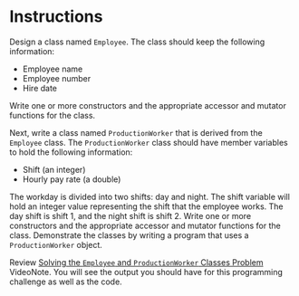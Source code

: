 # Instructions  

Design a class named `Employee`. The class should keep the following information:

* Employee name
* Employee number
* Hire date

Write one or more constructors and the appropriate accessor and mutator functions for the class.

Next, write a class named `ProductionWorker` that is derived from the `Employee` class. The `ProductionWorker` class should have member variables to hold the following information:

* Shift (an integer)
* Hourly pay rate (a double)

The workday is divided into two shifts: day and night. The shift variable will hold an integer value representing the shift that the employee works. The day shift is shift 1, and the night shift is shift 2. Write one or more constructors and the appropriate accessor and mutator functions for the class. Demonstrate the classes by writing a program that uses a `ProductionWorker` object.

Review [Solving the `Employee` and `ProductionWorker` Classes Problem](https://mediaplayer.pearsoncmg.com/assets/gaddis_cpp10e_1503_Employee_ProductionWorker_Classes) VideoNote. You will see the output you should have for this programming challenge as well as the code. 